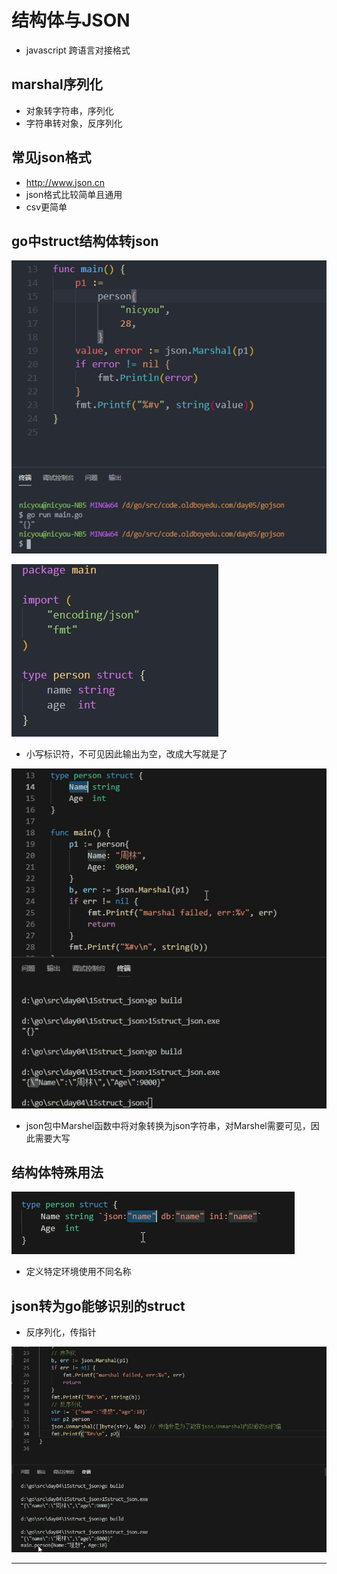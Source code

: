 # 结构体与JSON

* javascript 跨语言对接格式

## marshal序列化

* 对象转字符串，序列化
* 字符串转对象，反序列化

## 常见json格式

* <http://www.json.cn>
* json格式比较简单且通用
* csv更简单

## go中struct结构体转json

![20201031_141133_83](image/20201031_141133_83.png)

![20201031_141142_95](image/20201031_141142_95.png)

* 小写标识符，不可见因此输出为空，改成大写就是了

![20201031_141243_74](image/20201031_141243_74.png)

* json包中Marshel函数中将对象转换为json字符串，对Marshel需要可见，因此需要大写

## 结构体特殊用法

![20201031_141525_79](image/20201031_141525_79.png)


* 定义特定环境使用不同名称




## json转为go能够识别的struct

* 反序列化，传指针

![20201031_141737_37](image/20201031_141737_37.png)

---
